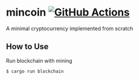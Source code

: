# mincoin [![GitHub Actions](https://github.com/matken11235/mincoin/workflows/Rust/badge.svg)](https://github.com/matken11235/mincoin/actions?query=workflow%3ARust)

A minimal cryptocurrency implemented from scratch

## How to Use

Run blockchain with mining

```
$ cargo run blockchain
```
